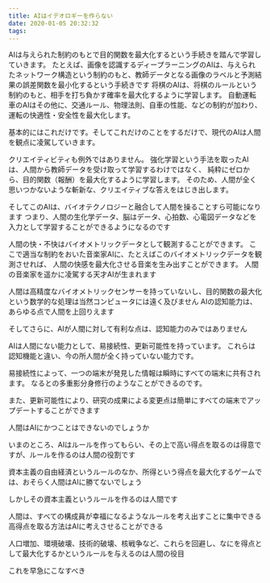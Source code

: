 ```yaml
---
title: AIはイデオロギーを作らない
date: 2020-01-05 20:32:32
tags:
---
```

AIは与えられた制約のもとで目的関数を最大化するという手続きを踏んで学習していきます。
たとえば、画像を認識するディープラーニングのAIは、与えられたネットワーク構造という制約のもと、教師データとなる画像のラベルと予測結果の誤差関数を最小化するという手続きです
将棋のAIは、将棋のルールという制約のもと、相手を打ち負かす確率を最大化するように学習します。
自動運転車のAIはその他に、交通ルール、物理法則、自車の性能、などの制約が加わり、運転の快適性・安全性を最大化します。

基本的にはこれだけです。そしてこれだけのことをするだけで、現代のAIは人間を観点に凌駕していきます。

クリエイティビティも例外ではありません。
強化学習という手法を取ったAIは、人間から教師データを受け取って学習するわけではなく、
純粋にゼロから、目的関数（報酬）を最大化するように学習します。
そのため、人間が全く思いつかないような斬新な、クリエイティブな答えをはじき出します。

そしてこのAIは、バイオテクノロジーと融合して人間を操ることすら可能になります
つまり、人間の生化学データ、脳はデータ、心拍数、心電図データなどを入力として学習することができるようになるのです

人間の快・不快はバイオメトリックデータとして観測することができます。
ここで適当な制約をおいた音楽家AIに、たとえばこのバイオメトリックデータを観測させれば、
人間の快感を最大化させる音楽を生み出すことができます。
人間の音楽家を遥かに凌駕する天才AIが生まれます

人間は高精度なバイオメトリックセンサーを持っていないし、目的関数の最大化という数学的な処理は当然コンピュータには遠く及びません
AIの認知能力は、あらゆる点で人間を上回りえます

そしてさらに、AIが人間に対して有利な点は、認知能力のみではありません


AIは人間にない能力として、易接続性、更新可能性を持っています。
これらは認知機能と違い、今の所人間が全く持っていない能力です。

易接続性によって、一つの端末が発見した情報は瞬時にすべての端末に共有されます。
なるとの多重影分身修行のようなことができるのです。

また、更新可能性により、研究の成果による変更点は簡単にすべての端末でアップデートすることができます

人間はAIにかつことはできないのでしょうか

いまのところ、AIはルールを作ってもらい、その上で高い得点を取るのは得意ですが、ルールを作るのは人間の役割です

資本主義の自由経済というルールのなか、所得という得点を最大化するゲームでは、おそらく人間はAIに勝てないでしょう

しかしその資本主義というルールを作るのは人間です

人間は、すべての構成員が幸福になるようなルールを考え出すことに集中できる
高得点を取る方法はAIに考えさせることができる

人口増加、環境破壊、技術的破壊、核戦争など、これらを回避し、なにを得点として最大化するかというルールを与えるのは人間の役目

これを早急にこなすべき
